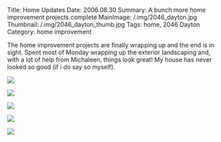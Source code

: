 Title: Home Updates
Date: 2006.08.30
Summary: A bunch more home improvement projects complete
MainImage: /.img/2046_dayton.jpg
Thumbnail: /.img/2046_dayton_thumb.jpg
Tags: home, 2046 Dayton
Category: home improvement

The home improvement projects are finally wrapping up and the end is in sight. Spent most of Monday wrapping up the exterior landscaping and, with a lot of help from Michaleen, things look great! My house has never looked so good (if i do say so myself).

<p><img src="/.img/house/house1.jpg" class="smallimg" /></p>

<p><img src="/.img/house/house2.jpg" class="smallimg" /></p>

<p><img src="/.img/house/house.jpg" class="smallimg" /></p>

<p><img src="/.img/house/picture8.jpg" class="smallimg" /></p>

<p><img src="/.img/house/picture10.jpg" class="smallimg" /></p>
